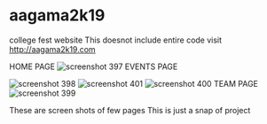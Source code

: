 # aagama2k19
college fest website
This doesnot include entire code
visit http://aagama2k19.com



HOME PAGE
![screenshot 397](https://user-images.githubusercontent.com/42996478/53653907-72b65100-3c72-11e9-89f2-2dddbdcce8e3.png)
EVENTS PAGE


![screenshot 398](https://user-images.githubusercontent.com/42996478/53653898-6e8a3380-3c72-11e9-9586-263988a76a1c.png)
![screenshot 401](https://user-images.githubusercontent.com/42996478/53653883-67632580-3c72-11e9-8262-8e00d6c6c39d.png)
![screenshot 400](https://user-images.githubusercontent.com/42996478/53653889-6a5e1600-3c72-11e9-8eca-e6d7600afa0f.png)
TEAM PAGE
![screenshot 399](https://user-images.githubusercontent.com/42996478/53653895-6cc07000-3c72-11e9-8f70-ab667f6e1af1.png)

These are screen shots of few pages
This is just a snap of project
